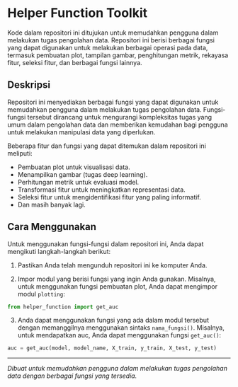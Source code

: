 # Helper Function Toolkit

Kode dalam repositori ini ditujukan untuk memudahkan pengguna dalam melakukan tugas pengolahan data. Repositori ini berisi berbagai fungsi yang dapat digunakan untuk melakukan berbagai operasi pada data, termasuk pembuatan plot, tampilan gambar, penghitungan metrik, rekayasa fitur, seleksi fitur, dan berbagai fungsi lainnya.

## Deskripsi

Repositori ini menyediakan berbagai fungsi yang dapat digunakan untuk memudahkan pengguna dalam melakukan tugas pengolahan data. Fungsi-fungsi tersebut dirancang untuk mengurangi kompleksitas tugas yang umum dalam pengolahan data dan memberikan kemudahan bagi pengguna untuk melakukan manipulasi data yang diperlukan.

Beberapa fitur dan fungsi yang dapat ditemukan dalam repositori ini meliputi:

- Pembuatan plot untuk visualisasi data.
- Menampilkan gambar (tugas deep learning).
- Perhitungan metrik untuk evaluasi model.
- Transformasi fitur untuk meningkatkan representasi data.
- Seleksi fitur untuk mengidentifikasi fitur yang paling informatif.
- Dan masih banyak lagi.

## Cara Menggunakan

Untuk menggunakan fungsi-fungsi dalam repositori ini, Anda dapat mengikuti langkah-langkah berikut:

1. Pastikan Anda telah mengunduh repositori ini ke komputer Anda.

2. Impor modul yang berisi fungsi yang ingin Anda gunakan. Misalnya, untuk menggunakan fungsi pembuatan plot, Anda dapat mengimpor modul `plotting`:

```python
from helper_function import get_auc
```

3. Anda dapat menggunakan fungsi yang ada dalam modul tersebut dengan memanggilnya menggunakan sintaks `nama_fungsi()`. Misalnya, untuk mendapatkan auc, Anda dapat menggunakan fungsi `get_auc()`:

```python
auc = get_auc(model, model_name, X_train, y_train, X_test, y_test)
```
---

*Dibuat untuk memudahkan pengguna dalam melakukan tugas pengolahan data dengan berbagai fungsi yang tersedia.*
